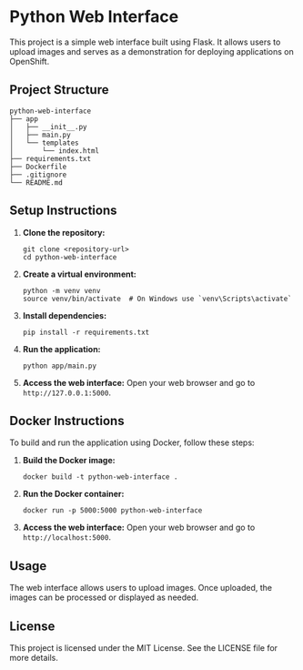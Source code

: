# Python Web Interface

This project is a simple web interface built using Flask. It allows users to upload images and serves as a demonstration for deploying applications on OpenShift.

## Project Structure

```
python-web-interface
├── app
│   ├── __init__.py
│   ├── main.py
│   └── templates
│       └── index.html
├── requirements.txt
├── Dockerfile
├── .gitignore
└── README.md
```

## Setup Instructions

1. **Clone the repository:**
   ```
   git clone <repository-url>
   cd python-web-interface
   ```

2. **Create a virtual environment:**
   ```
   python -m venv venv
   source venv/bin/activate  # On Windows use `venv\Scripts\activate`
   ```

3. **Install dependencies:**
   ```
   pip install -r requirements.txt
   ```

4. **Run the application:**
   ```
   python app/main.py
   ```

5. **Access the web interface:**
   Open your web browser and go to `http://127.0.0.1:5000`.

## Docker Instructions

To build and run the application using Docker, follow these steps:

1. **Build the Docker image:**
   ```
   docker build -t python-web-interface .
   ```

2. **Run the Docker container:**
   ```
   docker run -p 5000:5000 python-web-interface
   ```

3. **Access the web interface:**
   Open your web browser and go to `http://localhost:5000`.

## Usage

The web interface allows users to upload images. Once uploaded, the images can be processed or displayed as needed.

## License

This project is licensed under the MIT License. See the LICENSE file for more details.